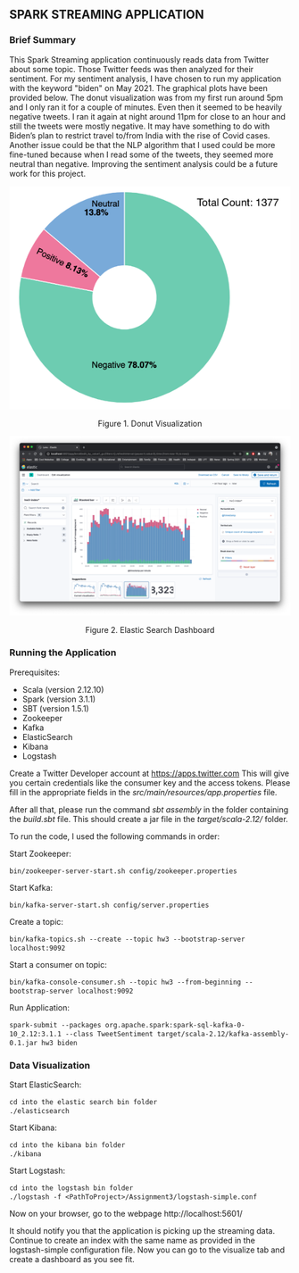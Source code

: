 ## SPARK STREAMING APPLICATION

### Brief Summary

This Spark Streaming application continuously reads data from Twitter about some topic. Those Twitter feeds was then analyzed for their sentiment. For my sentiment analysis, I have chosen to run my application with the keyword "biden" on May 2021. The graphical plots have been provided below. The donut visualization was from my first run around 5pm and I only ran it for a couple of minutes. Even then it seemed to be heavily negative tweets. I ran it again at night around 11pm for close to an hour and still the tweets were mostly negative. It may have something to do with Biden’s plan to restrict travel to/from India with the rise of Covid cases. Another issue could be that the NLP algorithm that I used could be more fine-tuned because when I read some of the tweets, they seemed more neutral than negative. Improving the sentiment analysis could be a future work for this project.

<p align="center">
  <img src="https://github.com/farhanr8/SparkStreamingApp/blob/master/images/Picture1.png">
</p>
<p align="center">Figure 1. Donut Visualization</p>


![alt text](https://github.com/farhanr8/SparkStreamingApp/blob/master/images/Picture2.png "Figure 1")
<p align="center">Figure 2. Elastic Search Dashboard</p>



### Running the Application

Prerequisites:
 - Scala (version 2.12.10)
 - Spark (version 3.1.1)
 - SBT (version 1.5.1)
 - Zookeeper
 - Kafka
 - ElasticSearch
 - Kibana
 - Logstash

Create a Twitter Developer account at https://apps.twitter.com
This will give you certain credentials like the consumer key and the access tokens. Please fill in the appropriate fields in the _src/main/resources/app.properties_ file.

After all that, please run the command _sbt assembly_ in the folder containing the _build.sbt_ file. This should create a jar file in the _target/scala-2.12/_ folder.

To run the code, I used the following commands in order:

Start Zookeeper:

	bin/zookeeper-server-start.sh config/zookeeper.properties

Start Kafka:

	bin/kafka-server-start.sh config/server.properties

Create a topic:

	bin/kafka-topics.sh --create --topic hw3 --bootstrap-server localhost:9092

Start a consumer on topic:

	bin/kafka-console-consumer.sh --topic hw3 --from-beginning --bootstrap-server localhost:9092

Run Application:

	spark-submit --packages org.apache.spark:spark-sql-kafka-0-10_2.12:3.1.1 --class TweetSentiment target/scala-2.12/kafka-assembly-0.1.jar hw3 biden

### Data Visualization 

Start ElasticSearch:

	cd into the elastic search bin folder
	./elasticsearch

Start Kibana:

	cd into the kibana bin folder
	./kibana

Start Logstash:

	cd into the logstash bin folder
	./logstash -f <PathToProject>/Assignment3/logstash-simple.conf

Now on your browser, go to the webpage http://localhost:5601/

It should notify you that the application is picking up the streaming data. Continue to create an index with the same name as provided in the logstash-simple configuration file. Now you can go to the visualize tab and create a dashboard as you see fit.



